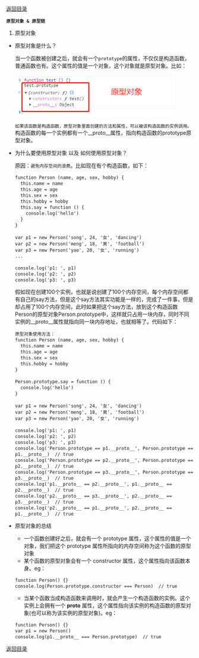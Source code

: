 [返回目录](../原生JS.md)

**` 原型对象 & 原型链 `**
1. 原型对象
  - 原型对象是什么？

    当一个函数被创建之后，就会有一个`prototype`的属性，不仅仅是构造函数，普通函数也有。这个属性的值是一个对象，这个对象就是原型对象。比如：

    ![IMG_256](../../imgs/38.jpg)

    `如果该函数是构造函数，原型对象里面创建的方法和属性，可以被该构造函数的实例调用。`构造函数的每一个实例都有一个__proto__属性，指向构造函数的prototype原型对象。

  - 为什么要使用原型对象 以及 如何使用原型对象？

    原因：`避免内存空间的浪费`。比如现在有个构造函数，如下：
    ```
    function Person (name, age, sex, hobby) {
      this.name = name
      this.age = age
      this.sex = sex
      this.hobby = hobby
      this.say = function () {
        console.log('hello')
      }
    }

    var p1 = new Person('song', 24, '女', 'dancing')
    var p2 = new Person('meng', 18, '男', 'football')
    var p3 = new Person('yao', 20, '女', 'running')
    ...

    console.log('p1: ', p1)
    console.log('p2: ', p2)
    console.log('p3: ', p3)
    ```
    假如现在创建100个实例，也就是说创建了100个内存空间，每个内存空间都有自己的say方法，但是这个say方法其实功能是一样的，完成了一件事，但是却占用了100个内存空间，此时如果把这个say方法，放到这个构造函数Person的原型对象Person.prototype中，这样就只占用一块内存，同时不同实例的__proto__属性就指向同一块内存地址，也就相等了。代码如下：
    ```
    原型对象使用方法：
    function Person (name, age, sex, hobby) {
      this.name = name
      this.age = age
      this.sex = sex
      this.hobby = hobby
    }

    Person.prototype.say = function () {
      console.log('hello')
    }

    var p1 = new Person('song', 24, '女', 'dancing')
    var p2 = new Person('meng', 18, '男', 'football')
    var p3 = new Person('yao', 20, '女', 'running')

    console.log('p1: ', p1)
    console.log('p2: ', p2)
    console.log('p3: ', p3)
    console.log('Person.prototype == p1.__proto__', Person.prototype == p1.__proto__)  // true
    console.log('Person.prototype == p2.__proto__', Person.prototype == p2.__proto__)  // true
    console.log('Person.prototype == p3.__proto__', Person.prototype == p3.__proto__)  // true
    console.log('p1.__proto__ == p2.__proto__', p1.__proto__ == p2.__proto__)  // true
    console.log('p2.__proto__ == p3.__proto__', p2.__proto__ == p3.__proto__)  // true
    console.log('p2.__proto__ == p1.__proto__', p2.__proto__ == p1.__proto__)  // true
    ```

  - 原型对象的总结
      - 一个函数创建好之后，就会有一个 prototype 属性，这个属性的值是一个对象，我们把这个 prototype 属性所指向的内存空间称为这个函数的原型对象
      - 某个函数的原型对象会有一个 constructor 属性，这个属性指向该函数本身。eg：
      ```
      function Person() {}
      console.log(Person.prototype.constructor === Person)  // true
      ```
      - 当某个函数当成构造函数来调用时，就会产生一个构造函数的实例。这个实例上会拥有一个 __proto__ 属性，这个属性指向该实例的构造函数的原型对象(也可以称为该实例的原型对象)。eg：
      ```
      function Person() {}
      var p1 = new Person()
      console.log(p1.__proto__ === Person.prototype)  // true
      ```








[返回目录](../原生JS.md)
